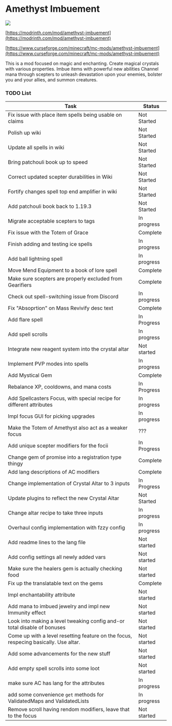 # Amethyst Imbuement
<p align="left">
<a href="https://opensource.org/licenses/MIT"><img src="https://img.shields.io/badge/License-MIT-brightgreen.svg"></a>
</p>

[https://modrinth.com/mod/amethyst-imbuement](https://modrinth.com/mod/amethyst-imbuement)

[https://www.curseforge.com/minecraft/mc-mods/amethyst-imbuement](https://www.curseforge.com/minecraft/mc-mods/amethyst-imbuement)

This is a mod focused on magic and enchanting. 
Create magical crystals with various properties. 
Imbue items with powerful new abilities 
Channel mana through scepters to unleash devastation upon your enemies, bolster you and your allies, and summon creatures.

### TODO List
|Task|Status|
|----|------|
|Fix issue with place item spells being usable on claims|Not Started|
|Polish up wiki|Not Started|
|Update all spells in wiki|Not Started|
|Bring patchouli book up to speed|Not Started|
|Correct updated scepter durabilities in Wiki|Not Started|
|Fortify changes spell top end amplifier in wiki|Not Started|
|Add patchouli book back to 1.19.3|Not Started|
|Migrate acceptable scepters to tags|In progress|
|Fix issue with the Totem of Grace|Complete|
|Finish adding and testing ice spells|In progress|
|Add ball lightning spell|In progress|
|Move Mend Equipment to a book of lore spell|Complete|
|Make sure scepters are properly excluded from Gearifiers|Complete|
|Check out spell-switching issue from Discord|In progress|
|Fix "Absoprtion" on Mass Revivify desc text|Complete|
|Add flare spell|In Progress|
|Add spell scrolls|In progress|
|Integrate new reagent system into the crystal altar|Not started|
|Implement PVP modes into spells|In progress|
|Add Mystical Gem|Complete|
|Rebalance XP, cooldowns, and mana costs|In Progress|
|Add Spellcasters Focus, with special recipe for different attributes|In progress|
|Impl focus GUI for picking upgrades|In progress|
|Make the Totem of Amethyst also act as a weaker focus|???|
|Add unique scepter modifiers for the focii|In Progress|
|Change gem of promise into a registration type thingy|Complete|
|Add lang descriptions of AC modifiers|Complete|
|Change implementation of Crystal Altar to 3 inputs|In Progress|
|Update plugins to reflect the new Crystal Altar|Not Started|
|Change altar recipe to take three inputs|In progress|
|Overhaul config implementation with fzzy config|In progress|
|Add readme lines to the lang file|Not started|
|Add config settings all newly added vars|Not started|
|Make sure the healers gem is actually checking food|Not started|
|Fix up the translatable text on the gems|Complete|
|Impl enchantability attribute|Not started|
|Add mana to imbued jewelry and impl new Immunity effect|Not started|
|Look into making a level tweaking config and-or total disable of bonuses|Not started|
|Come up with a level resetting feature on the focus, respecing basically. Use altar.|Not started|
|Add some advancements for the new stuff|Not started|
|Add empty spell scrolls into some loot|Not started|
|make sure AC has lang for the attributes|In progress|
|add some convenience `get` methods for ValidatedMaps and ValidatedLists|In progress|
|Remove scroll having rendom modifiers, leave that to the focus|Not started|

